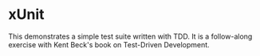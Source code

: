 # xUnit

This demonstrates a simple test suite written with TDD. It is a follow-along exercise with Kent Beck's book on Test-Driven Development.
